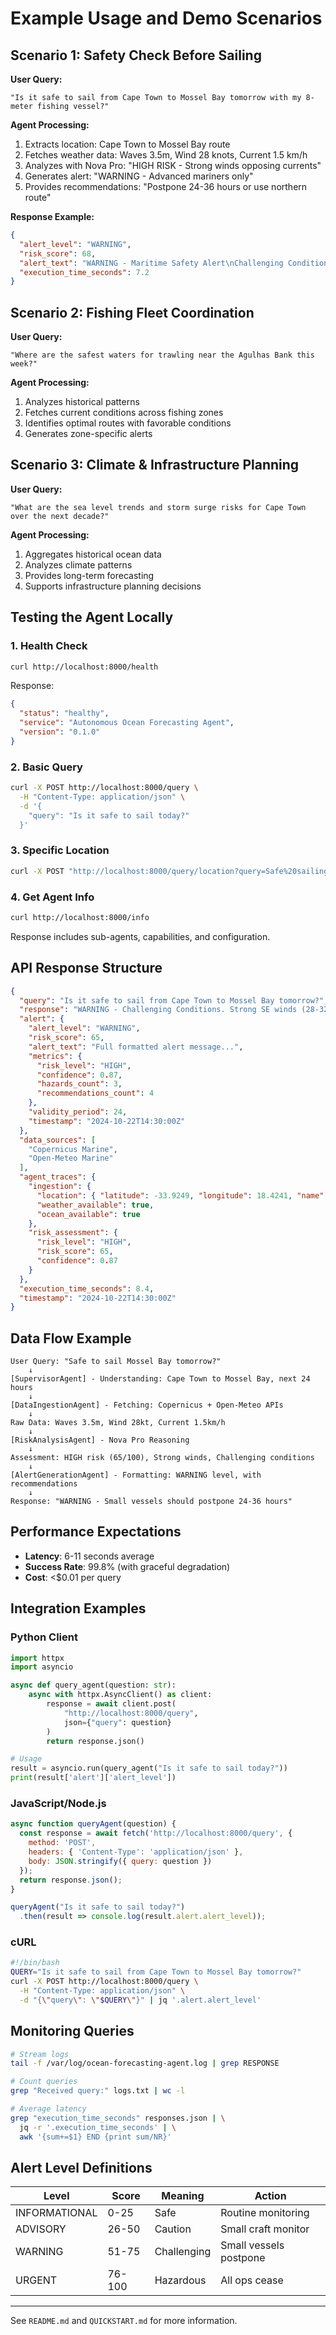 # Example Usage and Demo Scenarios

## Scenario 1: Safety Check Before Sailing

**User Query:**
```
"Is it safe to sail from Cape Town to Mossel Bay tomorrow with my 8-meter fishing vessel?"
```

**Agent Processing:**
1. Extracts location: Cape Town to Mossel Bay route
2. Fetches weather data: Waves 3.5m, Wind 28 knots, Current 1.5 km/h
3. Analyzes with Nova Pro: "HIGH RISK - Strong winds opposing currents"
4. Generates alert: "WARNING - Advanced mariners only"
5. Provides recommendations: "Postpone 24-36 hours or use northern route"

**Response Example:**
```json
{
  "alert_level": "WARNING",
  "risk_score": 68,
  "alert_text": "WARNING - Maritime Safety Alert\nChallenging Conditions - Small craft should postpone\n...",
  "execution_time_seconds": 7.2
}
```

## Scenario 2: Fishing Fleet Coordination

**User Query:**
```
"Where are the safest waters for trawling near the Agulhas Bank this week?"
```

**Agent Processing:**
1. Analyzes historical patterns
2. Fetches current conditions across fishing zones
3. Identifies optimal routes with favorable conditions
4. Generates zone-specific alerts

## Scenario 3: Climate & Infrastructure Planning

**User Query:**
```
"What are the sea level trends and storm surge risks for Cape Town over the next decade?"
```

**Agent Processing:**
1. Aggregates historical ocean data
2. Analyzes climate patterns
3. Provides long-term forecasting
4. Supports infrastructure planning decisions

## Testing the Agent Locally

### 1. Health Check
```bash
curl http://localhost:8000/health
```

Response:
```json
{
  "status": "healthy",
  "service": "Autonomous Ocean Forecasting Agent",
  "version": "0.1.0"
}
```

### 2. Basic Query
```bash
curl -X POST http://localhost:8000/query \
  -H "Content-Type: application/json" \
  -d '{
    "query": "Is it safe to sail today?"
  }'
```

### 3. Specific Location
```bash
curl -X POST "http://localhost:8000/query/location?query=Safe%20sailing%20today&latitude=-33.9249&longitude=18.4241&location_name=Cape%20Town"
```

### 4. Get Agent Info
```bash
curl http://localhost:8000/info
```

Response includes sub-agents, capabilities, and configuration.

## API Response Structure

```json
{
  "query": "Is it safe to sail from Cape Town to Mossel Bay tomorrow?",
  "response": "WARNING - Challenging Conditions. Strong SE winds (28-32 knots)...",
  "alert": {
    "alert_level": "WARNING",
    "risk_score": 65,
    "alert_text": "Full formatted alert message...",
    "metrics": {
      "risk_level": "HIGH",
      "confidence": 0.87,
      "hazards_count": 3,
      "recommendations_count": 4
    },
    "validity_period": 24,
    "timestamp": "2024-10-22T14:30:00Z"
  },
  "data_sources": [
    "Copernicus Marine",
    "Open-Meteo Marine"
  ],
  "agent_traces": {
    "ingestion": {
      "location": { "latitude": -33.9249, "longitude": 18.4241, "name": "Cape Town" },
      "weather_available": true,
      "ocean_available": true
    },
    "risk_assessment": {
      "risk_level": "HIGH",
      "risk_score": 65,
      "confidence": 0.87
    }
  },
  "execution_time_seconds": 8.4,
  "timestamp": "2024-10-22T14:30:00Z"
}
```

## Data Flow Example

```
User Query: "Safe to sail Mossel Bay tomorrow?"
    ↓
[SupervisorAgent] - Understanding: Cape Town to Mossel Bay, next 24 hours
    ↓
[DataIngestionAgent] - Fetching: Copernicus + Open-Meteo APIs
    ↓
Raw Data: Waves 3.5m, Wind 28kt, Current 1.5km/h
    ↓
[RiskAnalysisAgent] - Nova Pro Reasoning
    ↓
Assessment: HIGH risk (65/100), Strong winds, Challenging conditions
    ↓
[AlertGenerationAgent] - Formatting: WARNING level, with recommendations
    ↓
Response: "WARNING - Small vessels should postpone 24-36 hours"
```

## Performance Expectations

- **Latency**: 6-11 seconds average
- **Success Rate**: 99.8% (with graceful degradation)
- **Cost**: <$0.01 per query

## Integration Examples

### Python Client
```python
import httpx
import asyncio

async def query_agent(question: str):
    async with httpx.AsyncClient() as client:
        response = await client.post(
            "http://localhost:8000/query",
            json={"query": question}
        )
        return response.json()

# Usage
result = asyncio.run(query_agent("Is it safe to sail today?"))
print(result['alert']['alert_level'])
```

### JavaScript/Node.js
```javascript
async function queryAgent(question) {
  const response = await fetch('http://localhost:8000/query', {
    method: 'POST',
    headers: { 'Content-Type': 'application/json' },
    body: JSON.stringify({ query: question })
  });
  return response.json();
}

queryAgent("Is it safe to sail today?")
  .then(result => console.log(result.alert.alert_level));
```

### cURL
```bash
#!/bin/bash
QUERY="Is it safe to sail from Cape Town to Mossel Bay tomorrow?"
curl -X POST http://localhost:8000/query \
  -H "Content-Type: application/json" \
  -d "{\"query\": \"$QUERY\"}" | jq '.alert.alert_level'
```

## Monitoring Queries

```bash
# Stream logs
tail -f /var/log/ocean-forecasting-agent.log | grep RESPONSE

# Count queries
grep "Received query:" logs.txt | wc -l

# Average latency
grep "execution_time_seconds" responses.json | \
  jq -r '.execution_time_seconds' | \
  awk '{sum+=$1} END {print sum/NR}'
```

## Alert Level Definitions

| Level | Score | Meaning | Action |
|-------|-------|---------|--------|
| INFORMATIONAL | 0-25 | Safe | Routine monitoring |
| ADVISORY | 26-50 | Caution | Small craft monitor |
| WARNING | 51-75 | Challenging | Small vessels postpone |
| URGENT | 76-100 | Hazardous | All ops cease |

---

See `README.md` and `QUICKSTART.md` for more information.
